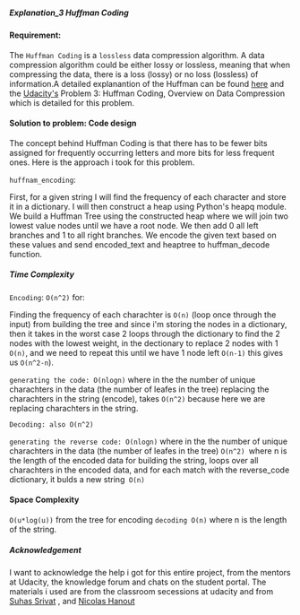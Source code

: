 
##### Explanation_3 Huffman Coding

[//]: # (Image References)


[image1]: image1.png "Encoded text function"
[image2]: image2.png "Huffman_encoding"
[image3]: image3.png "Huffman decoding"


#### Requirement:

The `Huffman Coding` is a `lossless` data compression algorithm. A data compression algorithm could be either lossy or lossless, meaning that when compressing the data, there is a loss (lossy) or no loss (lossless) of information.A detailed explanantion of the Huffman can be found [here](https://medium.com/iecse-hashtag/huffman-coding-compression-basics-in-python-6653cdb4c476) and the [Udacity's](https://classroom.udacity.com/nanodegrees/nd256/parts/b835ca8d-4269-4ca3-b911-c8ceb9cc0aa0/modules/a5f68248-862f-4a72-8682-24b86e2f6d61/lessons/a640374a-90af-40ad-85ff-1c6ce3948219/concepts/b97f3d67-ed9e-4759-8841-d13096f5cdd7) Problem 3: Huffman Coding, Overview on Data Compression which is detailed for this problem. 


#### Solution to problem: Code design

The concept behind Huffman Coding is that there has to be fewer bits assigned for frequently occurring letters and more bits for less frequent ones. Here is the approach i took for this problem. 

`huffnam_encoding`:

First, for a given string I will find the frequency of each character and store it in a dictionary.
I will then construct a heap using Python's heapq module.
We build a Huffman Tree using the constructed heap where we will join two lowest value nodes until we have a root node.
We then add 0 all left branches and 1 to all right branches.
We encode the given text based on these values and send encoded_text and heaptree to huffman_decode function.



##### Time Complexity

`Encoding`: `O(n^2)` for:

Finding the frequency of each charachter is `O(n)` (loop once through the input)
from building the tree and since i'm storing the nodes in a dictionary, then it takes in the worst case 2 loops through the dictionary to find the 2 nodes with the lowest weight, in the dectionary to replace 2 nodes with 1 `O(n)`, and we need to repeat this until we have 1 node left `O(n-1)` this gives us `O(n^2-n`).

`generating the code: O(nlogn)` where in the the number of unique charachters in the data (the number of leafes in the tree)
replacing the charachters in the string (encode), takes `O(n^2)` because here we are replacing charachters in the string.

`Decoding: also O(n^2)`

`generating the reverse code: O(nlogn)` where in the the number of unique charachters in the data (the number of leafes in the tree)
`O(n^2) `where n is the length of the encoded data for building the string, loops over all charachters in the encoded data, and for each match with the reverse_code dictionary, it bulds a new string` O(n)`


#### Space Complexity

`O(u*log(u))` from the tree for encoding
`decoding O(n)` where n is the length of the string.



##### Acknowledgement

I want to acknowledge the help i got for this entire project, from the mentors at Udacity, the knowledge forum and chats on the student portal. The materials i used are from the classroom secessions at udacity and from [Suhas Srivat](https://github.com/suhassrivats) , and [Nicolas Hanout](https://github.com/nicolashanout/Show-Me-the-Data-Structures---UDACITY--/blob/master/explanation_3.md)
